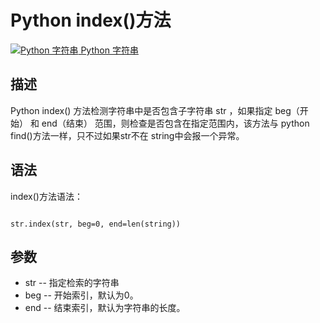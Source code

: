Python index()方法
================

 [![Python 字符串](../images/up.gif)
 Python 字符串](python-strings.html)


  描述
--

 Python index() 方法检测字符串中是否包含子字符串 str ，如果指定 beg（开始） 和 end（结束） 范围，则检查是否包含在指定范围内，该方法与 python find()方法一样，只不过如果str不在 string中会报一个异常。

 语法
--

 index()方法语法：

 
```

str.index(str, beg=0, end=len(string))

```

 参数
--

  * str -- 指定检索的字符串
 * beg -- 开始索引，默认为0。
 * end -- 结束索引，默认为字符串的长度。